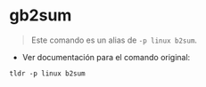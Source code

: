 # gb2sum

> Este comando es un alias de `-p linux b2sum`.

- Ver documentación para el comando original:

`tldr -p linux b2sum`
